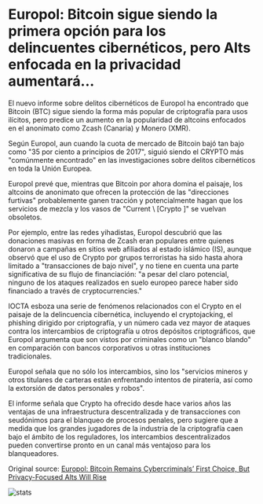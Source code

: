# Europol: Bitcoin sigue siendo la primera opción para los delincuentes cibernéticos, pero Alts enfocada en la privacidad aumentará...

El nuevo informe sobre delitos cibernéticos de Europol ha encontrado que Bitcoin (BTC) sigue siendo la forma más popular de criptografía para usos ilícitos, pero predice un aumento en la popularidad de altcoins enfocados en el anonimato como Zcash (Canaria) y Monero (XMR).

Según Europol, aun cuando la cuota de mercado de Bitcoin bajó tan bajo como "35 por ciento a principios de 2017", siguió siendo el CRYPTO más "comúnmente encontrado" en las investigaciones sobre delitos cibernéticos en toda la Unión Europea.

Europol prevé que, mientras que Bitcoin por ahora domina el paisaje, los altcoins de anonimato que ofrecen la protección de las "direcciones furtivas" probablemente ganen tracción y potencialmente hagan que los servicios de mezcla y los vasos de "Current \ [Crypto \]" se vuelvan obsoletos.

Por ejemplo, entre las redes yihadistas, Europol descubrió que las donaciones masivas en forma de Zcash eran populares entre quienes donaron a campañas en sitios web afiliados al estado islámico (IS), aunque observó que el uso de Crypto por grupos terroristas ha sido hasta ahora limitado a "transacciones de bajo nivel", y no tiene en cuenta una parte significativa de su flujo de financiación: "a pesar del claro potencial, ninguno de los ataques realizados en suelo europeo parece haber sido financiado a través de cryptocurrencies."

IOCTA esboza una serie de fenómenos relacionados con el Crypto en el paisaje de la delincuencia cibernética, incluyendo el cryptojacking, el phishing dirigido por criptografía, y un número cada vez mayor de ataques contra los intercambios de criptografía u otros depósitos criptográficos, que Europol argumenta que son vistos por criminales como un "blanco blando" en comparación con bancos corporativos u otras instituciones tradicionales.

Europol señala que no sólo los intercambios, sino los "servicios mineros y otros titulares de carteras están enfrentando intentos de piratería, así como la extorsión de datos personales y robos".

El informe señala que Crypto ha ofrecido desde hace varios años las ventajas de una infraestructura descentralizada y de transacciones con seudónimos para el blanqueo de procesos penales, pero sugiere que a medida que los grandes jugadores de la industria de la criptografía caen bajo el ámbito de los reguladores, los intercambios descentralizados pueden convertirse pronto en un canal más ventajoso para los blanqueadores.

Original source: [Europol: Bitcoin Remains Cybercriminals’ First Choice, But Privacy-Focused Alts Will Rise](https://cointelegraph.com/news/europol-bitcoin-remains-cybercriminals-first-choice-but-privacy-focused-alts-will-rise)

![stats](https://c.statcounter.com/11760860/0/a89fa40b/1/ "stats")